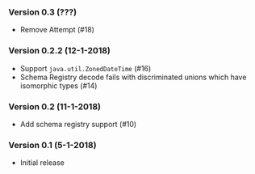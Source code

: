 ### Version 0.3 (???)

- Remove Attempt (#18)

### Version 0.2.2 (12-1-2018)

- Support `java.util.ZonedDateTime` (#16)
- Schema Registry decode fails with discriminated unions which have isomorphic types (#14)

### Version 0.2 (11-1-2018)

- Add schema registry support (#10)

### Version 0.1 (5-1-2018)

- Initial release